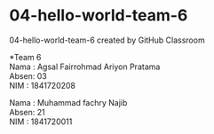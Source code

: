 # 04-hello-world-team-6
04-hello-world-team-6 created by GitHub Classroom


*Team 6 <br>
Nama : Agsal Fairrohmad Ariyon Pratama <br>
Absen: 03 <br>
NIM  : 1841720208 <br>

Nama : Muhammad fachry Najib <br>
Absen: 21 <br>
NIM  : 1841720011 <br>